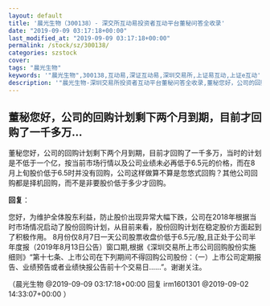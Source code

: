 ```yaml
---
layout: default
title: '晨光生物（300138）- 深交所互动易投资者互动平台董秘问答全收录'
date: "2019-09-09 03:17:18+00:00"
last_modified_at: "2019-09-09 03:17:18+00:00"
permalink: /stock/sz/300138/
categories: szstock
cover: 
tags: "晨光生物"
keywords: '"晨光生物",300138,互动易,深证互动易,深圳交易所,上证易互动,上证e互动'
description: '"晨光生物-深圳交易所投资者互动平台董秘问答全收录,董秘您好，公司的回购计划剩下两个月到期，目前才回购了一千多万，当时的计划是不低于一个亿，按当前市场行情以及公司业绩未必再低于6.5元的价格，而在8月上旬股价低于6.5时并没有回购，公司这样做算不算是忽悠式回购？其他公司回购都是择机回购，而不是非要股价低于多少才回购。"'
---
```


## 董秘您好，公司的回购计划剩下两个月到期，目前才回购了一千多万...

董秘您好，公司的回购计划剩下两个月到期，目前才回购了一千多万，当时的计划是不低于一个亿，按当前市场行情以及公司业绩未必再低于6.5元的价格，而在8月上旬股价低于6.5时并没有回购，公司这样做算不算是忽悠式回购？其他公司回购都是择机回购，而不是非要股价低于多少才回购。

**回复**：

您好，为维护全体股东利益，防止股价出现异常大幅下跌，公司在2018年根据当时市场情况启动了股份回购计划，从目前来看，股份回购计划在稳定股价方面起到了积极作用。
8月份仅8月7日一天公司股票收盘价低于6.5元/股,且正处于公司半年度报（2019年8月13日公告）窗口期,根据《深圳交易所上市公司回购股份实施细则》“第十七条、上市公司在下列期间不得回购公司股份：（一）上市公司定期报告、业绩预告或者业绩快报公告前十个交易日……”。谢谢关注。 

（晨光生物  @2019-09-09 03:17:18+00:00 回复 irm1601301  @2019-09-02 14:33:07+00:00 ）

